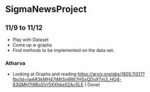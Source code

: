 # SigmaNewsProject

## 11/9 to 11/12 
- Play with Dataset
- Come up w graphs
- Find methods to be implemented on the data set.

### Atharva
- Looking at Graphs and reading https://arxiv.org/abs/1805.11317?fbclid=IwAR3kMH47tMtSn6RIt7HSxQDoXTm3_HO4-83QMH7t9BoSVr5XXhbe52Ac5LE ( Done)

